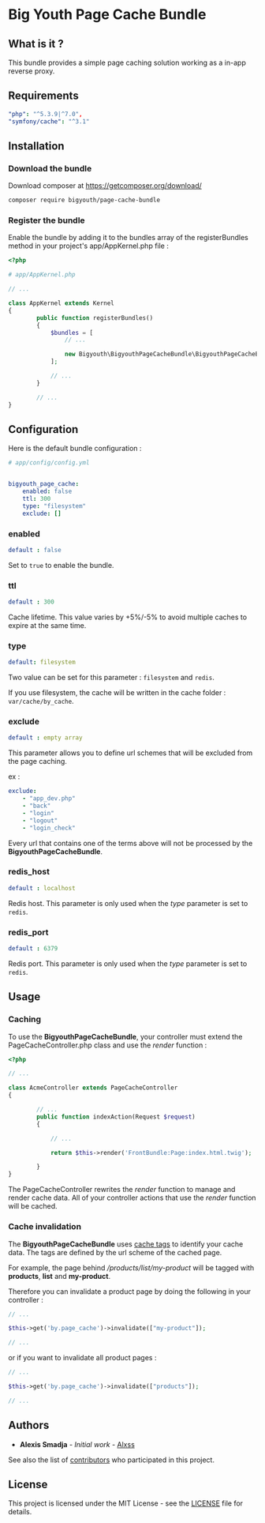 
# Big Youth Page Cache Bundle

## What is it ?

This bundle provides a simple page caching solution working as a in-app reverse proxy.

## Requirements
```yml
"php": "^5.3.9|^7.0",
"symfony/cache": "^3.1"
```    
    
## Installation

### Download the bundle

Download composer at https://getcomposer.org/download/

```bash
composer require bigyouth/page-cache-bundle
```

### Register the bundle

Enable the bundle by adding it to the bundles array of the registerBundles method in your project's app/AppKernel.php file :

```php
<?php

# app/AppKernel.php

// ...

class AppKernel extends Kernel
{
        public function registerBundles()
        {
            $bundles = [
                // ...

                new Bigyouth\BigyouthPageCacheBundle\BigyouthPageCacheBundle(),
            ];

            // ...
        }

        // ...
}
```


## Configuration

Here is the default bundle configuration :

```yml   
# app/config/config.yml


bigyouth_page_cache:
    enabled: false
    ttl: 300
    type: "filesystem"
    exclude: []
```
### enabled
```yml  
default : false
```

Set to `true` to enable the bundle.

### ttl
```yml  
default : 300
```

Cache lifetime. This value varies by +5%/-5% to avoid multiple caches to expire at the same time.

### type
```yml  
default: filesystem
```

Two value can be set for this parameter : `filesystem` and `redis`.

If you use filesystem, the cache will be written in the cache folder : `var/cache/by_cache`.

### exclude
```yml
default : empty array
```

This parameter allows you to define url schemes that will be excluded from the page caching.

ex : 
```yml
exclude:
    - "app_dev.php"
    - "back"
    - "login"
    - "logout"
    - "login_check"
```
Every url that contains one of the terms above will not be processed by the **BigyouthPageCacheBundle**.

### redis_host
```yml  
default : localhost
```
Redis host. This parameter is only used when the *type* parameter is set to `redis`.

### redis_port
```yml
default : 6379
```

Redis port. This parameter is only used when the *type* parameter is set to `redis`.


## Usage

### Caching

To use the **BigyouthPageCacheBundle**, your controller must extend the PageCacheController.php class and use the *render* function :

```php
<?php

// ...

class AcmeController extends PageCacheController
{

        // ...
        public function indexAction(Request $request)
        {

            // ...

            return $this->render('FrontBundle:Page:index.html.twig');

        }
}
```

The PageCacheController rewrites the *render* function to manage and render cache data. All of your controller actions that use the *render* function will be cached.

### Cache invalidation

The **BigyouthPageCacheBundle** uses [cache tags](https://symfony.com/blog/new-in-symfony-3-2-tagged-cache) to identify your cache data. The tags are defined by the url scheme of the cached page.

For example, the page behind */products/list/my-product* will be tagged with **products**, **list** and **my-product**.

Therefore you can invalidate a product page by doing the following in your controller :

```php
// ...

$this->get('by.page_cache')->invalidate(["my-product"]);

// ...
```

or if you want to invalidate all product pages :

```php
// ...

$this->get('by.page_cache')->invalidate(["products"]);

// ...
```
## Authors

* **Alexis Smadja** - *Initial work* - [Alxss](https://github.com/Alxss)

See also the list of [contributors](https://github.com/BigYouth/page-cache-bundle/graphs/contributors) who participated in this project.
## License

This project is licensed under the MIT License - see the [LICENSE](LICENSE) file for details.

